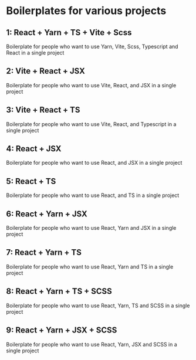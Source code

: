 # Boilerplates for various projects

## 1: React + Yarn + TS + Vite + Scss
<p>Boilerplate for people who want to use Yarn, Vite, Scss, Typescript and React in a single project</p> 

## 2: Vite + React + JSX
<p>Boilerplate for people who want to use Vite, React, and JSX in a single project</p> 

## 3: Vite + React + TS
<p>Boilerplate for people who want to use Vite, React, and Typescript in a single project</p> 

## 4: React + JSX
<p>Boilerplate for people who want to use React, and JSX in a single project</p> 

## 5: React + TS
<p>Boilerplate for people who want to use React, and TS in a single project</p> 

## 6: React + Yarn + JSX
<p>Boilerplate for people who want to use React, Yarn and JSX in a single project</p> 

## 7: React + Yarn + TS
<p>Boilerplate for people who want to use React, Yarn and TS in a single project</p> 

## 8: React + Yarn + TS + SCSS
<p>Boilerplate for people who want to use React, Yarn, TS and SCSS in a single project</p> 

## 9: React + Yarn + JSX + SCSS
<p>Boilerplate for people who want to use React, Yarn, JSX and SCSS in a single project</p> 